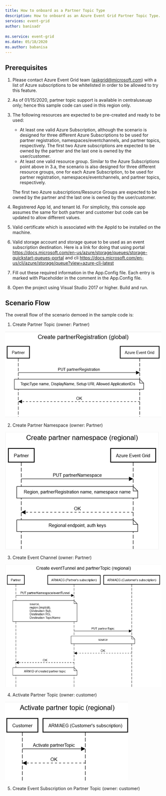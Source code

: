 ```yaml
---
title: How to onboard as a Partner Topic Type
description: How to onboard as an Azure Event Grid Partner Topic Type.
services: event-grid
author: banisadr

ms.service: event-grid
ms.date: 05/18/2020
ms.author: babanisa
---
```



## Prerequisites

1. Please contact Azure Event Grid team (askgrid@microsoft.com) with a list of Azure subscriptions to be whitelisted in order to be allowed to try this feature. 
1. As of 01/15/2020, partner topic support is available in centraluseuap only; hence this sample code can used in this region only.
1. The following resources are expected to be pre-created and ready to be used:
    * At least one valid Azure Subscription, although the scenario is designed for three different Azure Subscriptions to be used for partner registration, namespaces/eventchannels, and partner topics, respectively. The first two Azure subscriptions are expected to be owned by the partner and the last one is owned by the user/customer.
    * At least one valid resource group. Similar to the Azure Subscriptions point above in 3.a, the scenario is also designed for three different resource groups, one for each Azure Subscription, to be used for partner registration, namespaces/eventchannels, and partner topics, respectively.

    The first two Azure subscriptions/Resource Groups are expected to be owned by the partner and the last one is owned by the user/customer.
1. Registrered App Id, and tenant Id. For simplicity, this console app assumes the same for both partner and customer but code can be updated to allow different values.
1. Valid certificate which is associated with the AppId to be installed on the machine.
1. Valid storage account and storage queue to be used as an event subscription destination. Here is a link for doing that using portal https://docs.microsoft.com/en-us/azure/storage/queues/storage-quickstart-queues-portal and cli https://docs.microsoft.com/en-us/cli/azure/storage/queue?view=azure-cli-latest
1. Fill out these required information in the App.Config file. Each entry is marked with Placeholder in the comment in the App.Config file.
1. Open the project using Visual Studio 2017 or higher. Build and run.
## Scenario Flow

The overall flow of the scenario demoed in the sample code is:

1. Create Partner Topic (owner: Partner)

![Create Partner Topic](./media/partner-onboarding-how-to/createPartnerRegistration.png)

2. Create Partner Namespace (owner: Partner)

![Create Partner Namespace](./media/partner-onboarding-how-to/createPartnerNamespace.png)

3. Create Event Channel (owner: Partner)

![Create Event Channel](./media/partner-onboarding-how-to/createEventTunnelPartnerTopic.png)

4. Activate Partner Topic (owner: customer)

![Activate Partner Topic](./media/partner-onboarding-how-to/activatePartnerTopic.png)

5. Create Event Subscription on Partner Topic (owner: customer)